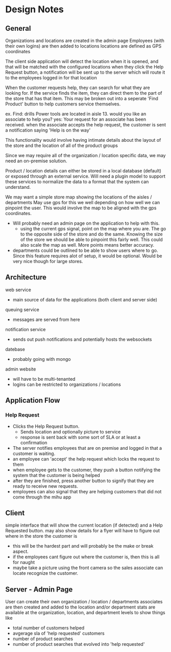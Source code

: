 Design Notes
====

General
----------------------

Organizations and locations are created in the admin page
Employees (with their own logins) are then added to locations
locations are defined as GPS coordinates

The client side application will detect the location when it is opened, and that will be matched with the configured locations
when they click the Help Request button, a notification will be sent up to the server which will route it to the employees logged in for that location

When the customer requests help, they can search for what they are looking for. If the service finds the item, they can direct them to the part of the store that has that item.  This may be broken out into a seperate 'Find Product' button to help customers service themselves.

ex. Find: drills
Power tools are located in aisle 13. would you like an associate to help you?
yes: Your request for an associate has been received.
 when the associate accepts the help request, the customer is sent a notification saying 'Help is on the way'

This functionality would involve having intimate details about the layout of the store and the location of all of the product groups

Since we may require all of the organization / location specific data, we may need an on-premise solution.

Product / location details can either be stored in a local database (default) or exposed through an external service. Will need a plugin model to support these services to normalize the data to a format that the system can understand.

We may want a simple store map showing the locations of the aisles / departments
May use gps for this we well depending on how well we can pinpoint the user.
This would involve the map to be aligned with the gps coordinates.
 - Will probably need an admin page on the application to help with this.
   - using the current gps signal, point on the map where you are.  The go to the opposite side of the store and do the same.  Knowing the size of the store we should be able to pinpoint this fairly well. This could also scale the map as well.  More points means better accuracy.
 - departments could be outlined to be able to show users where to go.
Since this feature requires alot of setup, it would be optional.  Would be very nice though for large stores.

Architecture
----------------------

web service
 - main source of data for the applications (both client and server side)

queuing service
 - messages are served from here

notification service
 - sends out push notifications and potentially hosts the websockets

datebase
 - probably going with mongo

admin website
 - will have to be multi-tenanted
 - logins can be restricted to organizations / locations

Application Flow
------------------------
### Help Request
 - Clicks the Help Request button.
 	- Sends location and optionally picture to service
 	- response is sent back with some sort of SLA or at least a confirmation
 - The server notifies employees that are on premise and logged in that a customer is waiting.
 - an employee can 'accept' the help request which locks the request to them
 - when employee gets to the customer, they push a button notifying the system that the customer is being helped
 - after they are finished, press another button to signify that they are ready to receive new requests.
 - employees can also signal that they are helping customers that did not come through the mihu app 
 
Client
----------------------

simple interface that will show the current location (if detected) and a Help Requested button.
may also show details for a flyer
will have to figure out where in the store the customer is
 - this will be the hardest part and will probably be the make or break aspect.
 - if the employees cant figure out where the customer is, then this is all for naught
 - maybe take a picture using the front camera so the sales associate can locate recognize the customer.


Server - Admin Page
----------------------
User can create their own organization / location / departments
associates are then created and added to the location and/or department
stats are available at the organization, location, and department levels to show things like
 - total number of customers helped
 - avgerage sla of 'help requested' customers
 - number of product searches
 - number of product searches that evolved into 'help requested'